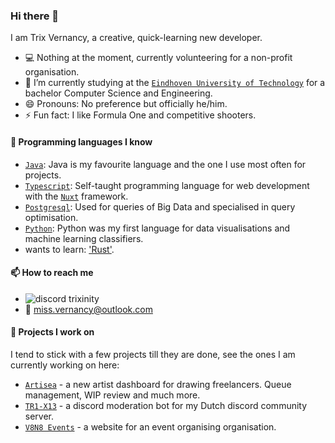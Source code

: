 ### Hi there 👋

I am Trix Vernancy, a creative, quick-learning new developer.

- 💻 Nothing at the moment, currently volunteering for a non-profit organisation.
- 🌱 I’m currently studying at the [`Eindhoven University of Technology`] for a bachelor Computer Science and Engineering.
- 😄 Pronouns: No preference but officially he/him.
- ⚡ Fun fact: I like Formula One and competitive shooters.

#### 💬 Programming languages I know

- [`Java`]: Java is my favourite language and the one I use most often for projects.
- [`Typescript`]: Self-taught programming language for web development with the [`Nuxt`] framework.
- [`Postgresql`]: Used for queries of Big Data and specialised in query optimisation.
- [`Python`]: Python was my first language for data visualisations and machine learning classifiers.
- wants to learn: ['Rust'].

#### 📫 How to reach me

- ![discord](https://raw.githubusercontent.com/Trixinity/Trixinity/master/logo-discord.png) trixinity
- 📧 miss.vernancy@outlook.com

#### 🔭 Projects I work on

I tend to stick with a few projects till they are done, see the ones I am currently working on here:

- [`Artisea`] - a new artist dashboard for drawing freelancers. Queue management, WIP review and much more.
- [`TR1-X13`] - a discord moderation bot for my Dutch discord community server.
- [`V8N8 Events`] - a website for an event organising organisation.

<!----------------- LINKS --------------->

[`rust`]: https://www.rust-lang.org/
[`python`]: https://www.python.org/
[`java`]: https://www.oracle.com/java/
[`Eindhoven University of Technology`]: https://www.tue.nl/en/
[`discord`]: https://discord.com/
[`typescript`]: https://www.typescriptlang.org/
['rust']: https://www.rust-lang.org/
[`artisea`]: https://github.com/Artisea-net
[`tr1-x13`]: https://github.com/Trixinity/DeLageVachtjes
[`V8N8 Events`]: https://www.v8n8events.com/
[`Postgresql`]: https://www.postgresql.org/
[`Nuxt`]: https://nuxt.com/
